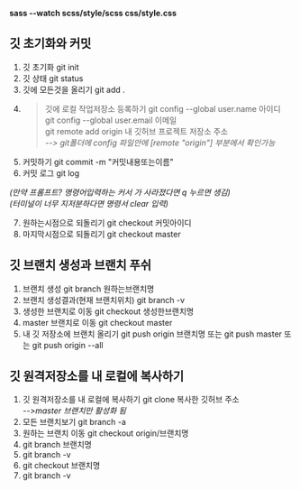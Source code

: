 **sass --watch scss/style/scss css/style.css**   

## 깃 초기화와 커밋   
1. 깃 초기화 git init   
2. 깃 상태 git status   
3. 깃에 모든것을 올리기 git add .   
4. > 깃에 로컬 작업저장소 등록하기 git config --global user.name 아이디    
   > git config --global user.email 이메일   
   > git remote add origin 내 깃허브 프로젝트 저장소 주소   
   > _--> git폴더에 config 파일안에 [remote "origin"] 부분에서 확인가능_   
5. 커밋하기 git commit -m "커밋내용또는이름"   
6. 커밋 로그 git log      

_(만약 프롬프트? 명령어입력하는 커서 가 사라졌다면 q 누르면 생김)_   
_(터미널이 너무 지저분하다면 명령서 clear 입력)_

7. 원하는시점으로 되돌리기 git checkout 커밋아이디     
8. 마지막시점으로 되돌리기 git checkout master    

## 깃 브랜치 생성과 브랜치 푸쉬   
1. 브랜치 생성 git branch 원하는브랜치명   
2. 브랜치 생성결과(현재 브랜치위치) git branch -v    
3. 생성한 브랜치로 이동 git checkout 생성한브랜치명   
4. master 브랜치로 이동 git checkout master   
5. 내 깃 저장소에 브랜치 올리기 git push origin 브랜치명 또는 git push master 또는 git push origin --all

## 깃 원격저장소를 내 로컬에 복사하기   
1. 깃 원격저장소를 내 로컬에 복사하기 git clone 복사한 깃허브 주소   
_-->master 브랜치만 활성화 됨_   
2. 모든 브랜치보기 git branch -a   
3. 원하는 브랜치 이동 git checkout origin/브랜치명   
4. git branch 브랜치명   
5. git branch -v   
6. git checkout 브랜치명    
7. git branch -v     
